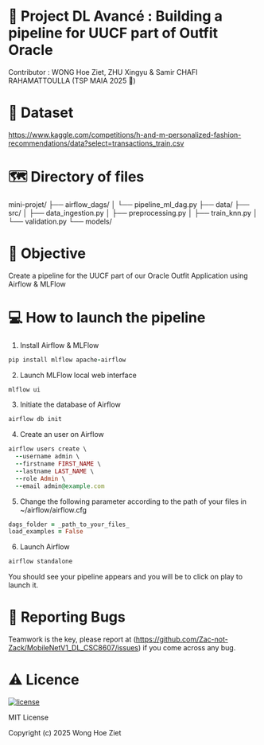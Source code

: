 # 🤖 Project DL Avancé  : Building a pipeline for UUCF part of Outfit Oracle

Contributor : WONG Hoe Ziet, ZHU Xingyu & Samir CHAFI RAHAMATTOULLA (TSP MAIA 2025 🐝)

# 🔡 Dataset
https://www.kaggle.com/competitions/h-and-m-personalized-fashion-recommendations/data?select=transactions_train.csv 

# 🗺️ Directory of files

mini-projet/
├── airflow_dags/
│   └── pipeline_ml_dag.py
├── data/
├── src/
│   ├── data_ingestion.py
│   ├── preprocessing.py
│   ├── train_knn.py
│   └── validation.py
└── models/

# 🎯 Objective 
Create a pipeline for the UUCF part of our Oracle Outfit Application using Airflow & MLFlow

# 💻 How to launch the pipeline 

1) Install Airflow & MLFlow
```ruby
pip install mlflow apache-airflow
```
2) Launch MLFlow local web interface
```ruby
mlflow ui
```
3) Initiate the database of Airflow
```ruby
airflow db init
```
4) Create an user on Airflow
```ruby
airflow users create \
  --username admin \
  --firstname FIRST_NAME \
  --lastname LAST_NAME \
  --role Admin \
  --email admin@example.com
```
5) Change the following parameter according to the path of your files in ~/airflow/airflow.cfg
```ruby
dags_folder = _path_to_your_files_
load_examples = False
```
6) Launch Airflow
```ruby
airflow standalone
```
You should see your pipeline appears and you will be to click on play to launch it.

# :lady_beetle: Reporting Bugs

Teamwork is the key, please report at (https://github.com/Zac-not-Zack/MobileNetV1_DL_CSC8607/issues) if you come across any bug.


# :warning: Licence

[![license](https://img.shields.io/github/license/DAVFoundation/captain-n3m0.svg?style=flat-square)](https://github.com/DAVFoundation/captain-n3m0/blob/master/LICENSE)

MIT License

Copyright (c) 2025 Wong Hoe Ziet 
